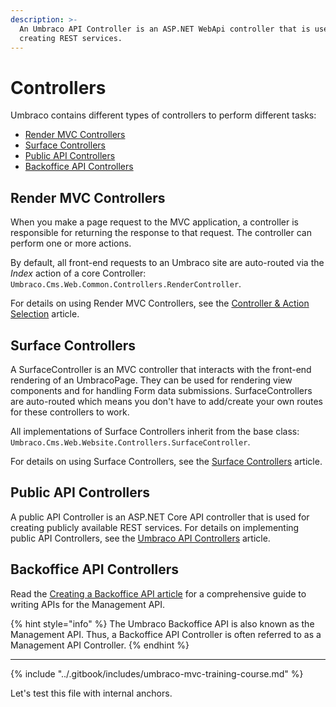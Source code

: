 ```yaml
---
description: >-
  An Umbraco API Controller is an ASP.NET WebApi controller that is used for
  creating REST services.
---
```


# Controllers

Umbraco contains different types of controllers to perform different tasks:

* [Render MVC Controllers](controllers.md#render-mvc-controllers)
* [Surface Controllers](controllers.md#surface-controllers)
* [Public API Controllers](controllers.md#umbraco-api-controllers)
* [Backoffice API Controllers](controllers.md#backoffice-api-controllers)

## Render MVC Controllers

When you make a page request to the MVC application, a controller is responsible for returning the response to that request. The controller can perform one or more actions.

By default, all front-end requests to an Umbraco site are auto-routed via the _Index_ action of a core Controller: `Umbraco.Cms.Web.Common.Controllers.RenderController`.

For details on using Render MVC Controllers, see the [Controller & Action Selection](default-routing/controller-selection.md) article.

## Surface Controllers

A SurfaceController is an MVC controller that interacts with the front-end rendering of an UmbracoPage. They can be used for rendering view components and for handling Form data submissions. SurfaceControllers are auto-routed which means you don't have to add/create your own routes for these controllers to work.

All implementations of Surface Controllers inherit from the base class: `Umbraco.Cms.Web.Website.Controllers.SurfaceController`.

For details on using Surface Controllers, see the [Surface Controllers](../reference/routing/surface-controllers/) article.

## Public API Controllers

A public API Controller is an ASP.NET Core API controller that is used for creating publicly available REST services. For details on implementing public API Controllers, see the [Umbraco API Controllers](../reference/routing/umbraco-api-controllers/) article.

## Backoffice API Controllers

Read the [Creating a Backoffice API article](../tutorials/creating-a-backoffice-api/) for a comprehensive guide to writing APIs for the Management API.

{% hint style="info" %}
The Umbraco Backoffice API is also known as the Management API. Thus, a Backoffice API Controller is often referred to as a Management API Controller.
{% endhint %}

***

{% include "../.gitbook/includes/umbraco-mvc-training-course.md" %}

Let's test this file with internal anchors.
